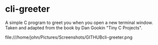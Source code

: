 # cli-greeter
A simple C program to greet you when you open a new terminal window.
Taken and adapted from the book by Dan Gookin "Tiny C Projects".

file:///home/john/Pictures/Screenshots/GITHUBcli-greeter.png

